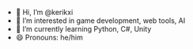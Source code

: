 - 👋 Hi, I’m @kerikxi
- 👀 I’m interested in game development, web tools, AI
- 🌱 I’m currently learning Python, C#, Unity
- 😄 Pronouns: he/him

<!---
kerikxi/kerikxi is a ✨ special ✨ repository because its `README.md` (this file) appears on your GitHub profile.
You can click the Preview link to take a look at your changes.
--->
